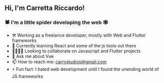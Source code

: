 ## Hi, I'm Carretta Riccardo!

### 🕷️ I'm a little spider developing the web 🕸️

- ⚒️ Working as a freelance developer, mostly with Web and Flutter frameworks
- 👀 Currently learning React and some of the js tools out there
- 🫱🏻‍🫲🏽 Looking to collaborate on Javascript and Flutter projects
- 💬 Ask me about Vue
- 📫 How to reach me: carrystudios@gmail.com
- ⚡ Fun fact: I hated web development until I found the unending world of JS frameworks
